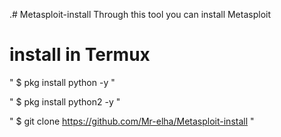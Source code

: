 .# Metasploit-install
Through this tool you can install Metasploit

# install in Termux 

"
$ pkg install python -y
"

"
$ pkg install python2 -y
"

"
$ git clone https://github.com/Mr-elha/Metasploit-install
"
